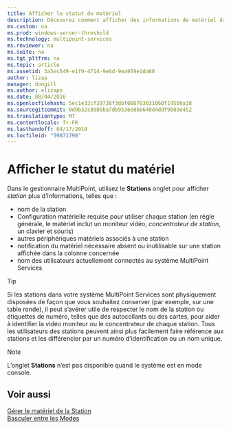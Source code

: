 ```yaml
---
title: Afficher le statut du matériel
description: Découvrez comment afficher des informations de matériel dans MultiPoint Services
ms.custom: na
ms.prod: windows-server-threshold
ms.technology: multipoint-services
ms.reviewer: na
ms.suite: na
ms.tgt_pltfrm: na
ms.topic: article
ms.assetid: 3a5ec549-e1f9-4714-9e6d-9ea959e1da60
author: lizap
manager: dongill
ms.author: elizapo
ms.date: 08/04/2016
ms.openlocfilehash: 5ec1e32cf39738f3dbf008763031060f19500a38
ms.sourcegitcommit: 0d0b32c8986ba7db9536e0b8648d4ddf9b03e452
ms.translationtype: MT
ms.contentlocale: fr-FR
ms.lasthandoff: 04/17/2019
ms.locfileid: "59871790"
---
```

# <a name="view-hardware-status"></a>Afficher le statut du matériel
Dans le gestionnaire MultiPoint, utilisez le **Stations** onglet pour afficher *station* plus d’informations, telles que :  
  
-   nom de la station  
-   Configuration matérielle requise pour utiliser chaque station (en règle générale, le matériel inclut un moniteur vidéo, *concentrateur de station*, un clavier et souris) 
-   autres périphériques matériels associés à une station  
-   notification du matériel nécessaire absent ou inutilisable sur une station affichée dans la colonne concernée  
-   nom des utilisateurs actuellement connectés au système MultiPoint Services  
  
> [!TIP]  
> Si les stations dans votre système MultiPoint Services sont physiquement disposées de façon que vous souhaitez conserver (par exemple, sur une table ronde), il peut s’avérer utile de respecter le nom de la station ou étiquettes de numéro, telles que des autocollants ou des cartes, pour aider à identifier la vidéo moniteur ou le concentrateur de chaque station. Tous les utilisateurs des stations peuvent ainsi plus facilement faire référence aux stations et les différencier par un numéro d’identification ou un nom unique.  
  
> [!NOTE]  
> L’onglet **Stations** n’est pas disponible quand le système est en mode console.  
  
## <a name="see-also"></a>Voir aussi  
[Gérer le matériel de la Station](Manage-Station-Hardware.md)  
[Basculer entre les Modes](Switch-Between-Modes.md)